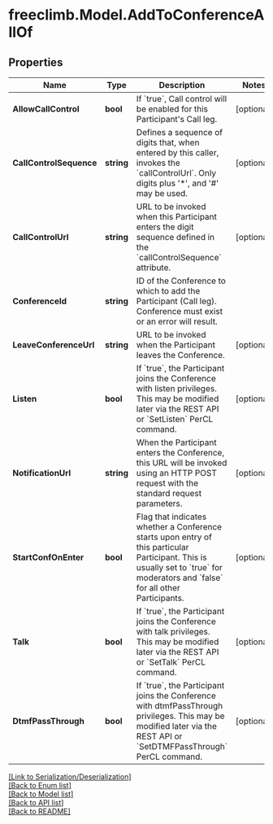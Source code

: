 # freeclimb.Model.AddToConferenceAllOf


## Properties

Name | Type | Description | Notes
------------ | ------------- | ------------- | -------------
**AllowCallControl** | **bool** | If &#x60;true&#x60;, Call control will be enabled for this Participant&#39;s Call leg. | [optional] 
**CallControlSequence** | **string** | Defines a sequence of digits that, when entered by this caller, invokes the &#x60;callControlUrl&#x60;. Only digits plus &#39;*&#39;, and &#39;#&#39; may be used. | [optional] 
**CallControlUrl** | **string** | URL to be invoked when this Participant enters the digit sequence defined in the &#x60;callControlSequence&#x60; attribute. | [optional] 
**ConferenceId** | **string** | ID of the Conference to which to add the Participant (Call leg). Conference must exist or an error will result. | 
**LeaveConferenceUrl** | **string** | URL to be invoked when the Participant leaves the Conference.  | [optional] 
**Listen** | **bool** | If &#x60;true&#x60;, the Participant joins the Conference with listen privileges. This may be modified later via the REST API or &#x60;SetListen&#x60; PerCL command. | [optional] 
**NotificationUrl** | **string** | When the Participant enters the Conference, this URL will be invoked using an HTTP POST request with the standard request parameters. | [optional] 
**StartConfOnEnter** | **bool** | Flag that indicates whether a Conference starts upon entry of this particular Participant. This is usually set to &#x60;true&#x60; for moderators and &#x60;false&#x60; for all other Participants. | [optional] 
**Talk** | **bool** | If &#x60;true&#x60;, the Participant joins the Conference with talk privileges. This may be modified later via the REST API or &#x60;SetTalk&#x60; PerCL command.  | [optional] 
**DtmfPassThrough** | **bool** | If &#x60;true&#x60;, the Participant joins the Conference with dtmfPassThrough privileges. This may be modified later via the REST API or &#x60;SetDTMFPassThrough&#x60; PerCL command.  | [optional] 

[[Link to Serialization/Deserialization]](../README.md#documentation-for-serialization-deserialization)<br /> 
[[Back to Enum list]](../README.md#documentation-for-enums)<br /> 
[[Back to Model list]](../README.md#documentation-for-models)<br /> 
[[Back to API list]](../README.md#documentation-for-api-endpoints) <br /> 
[[Back to README]](../README.md) <br /> 

